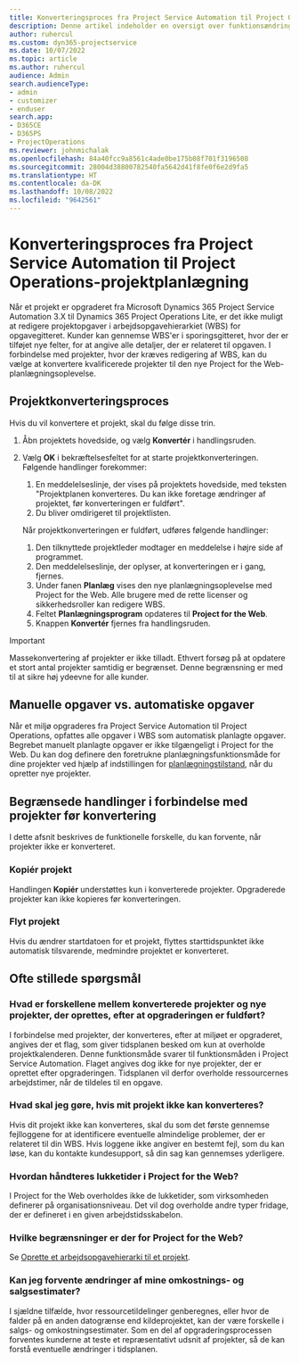 ```yaml
---
title: Konverteringsproces fra Project Service Automation til Project Operations-projektplanlægning
description: Denne artikel indeholder en oversigt over funktionsændringerne for Microsoft Dynamics 365 Project Service Automation til Dynamics 365 Project Operations.
author: ruhercul
ms.custom: dyn365-projectservice
ms.date: 10/07/2022
ms.topic: article
ms.author: ruhercul
audience: Admin
search.audienceType:
- admin
- customizer
- enduser
search.app:
- D365CE
- D365PS
- ProjectOperations
ms.reviewer: johnmichalak
ms.openlocfilehash: 84a40fcc9a8561c4ade0be175b08f701f3196508
ms.sourcegitcommit: 28004d38800782540fa5642d41f8fe0f6e2d9fa5
ms.translationtype: HT
ms.contentlocale: da-DK
ms.lasthandoff: 10/08/2022
ms.locfileid: "9642561"
---
```

# <a name="project-service-automation-to-project-operations-project-scheduling-conversion-process"></a>Konverteringsproces fra Project Service Automation til Project Operations-projektplanlægning

Når et projekt er opgraderet fra Microsoft Dynamics 365 Project Service Automation 3.X til Dynamics 365 Project Operations Lite, er det ikke muligt at redigere projektopgaver i arbejdsopgavehierarkiet (WBS) for opgavegitteret. Kunder kan gennemse WBS'er i sporingsgitteret, hvor der er tilføjet nye felter, for at angive alle detaljer, der er relateret til opgaven. I forbindelse med projekter, hvor der kræves redigering af WBS, kan du vælge at konvertere kvalificerede projekter til den nye Project for the Web-planlægningsoplevelse.

## <a name="project-conversion-process"></a>Projektkonverteringsproces

Hvis du vil konvertere et projekt, skal du følge disse trin.

1. Åbn projektets hovedside, og vælg **Konvertér** i handlingsruden.
1. Vælg **OK** i bekræftelsesfeltet for at starte projektkonverteringen. Følgende handlinger forekommer:

    1. En meddelelseslinje, der vises på projektets hovedside, med teksten "Projektplanen konverteres. Du kan ikke foretage ændringer af projektet, før konverteringen er fuldført".
    1. Du bliver omdirigeret til projektlisten.

    Når projektkonverteringen er fuldført, udføres følgende handlinger:

    1. Den tilknyttede projektleder modtager en meddelelse i højre side af programmet.
    1. Den meddelelseslinje, der oplyser, at konverteringen er i gang, fjernes.
    1. Under fanen **Planlæg** vises den nye planlægningsoplevelse med Project for the Web. Alle brugere med de rette licenser og sikkerhedsroller kan redigere WBS.
    1. Feltet **Planlægningsprogram** opdateres til **Project for the Web**.
    1. Knappen **Konvertér** fjernes fra handlingsruden.

> [!IMPORTANT]
> Massekonvertering af projekter er ikke tilladt. Ethvert forsøg på at opdatere et stort antal projekter samtidig er begrænset. Denne begrænsning er med til at sikre høj ydeevne for alle kunder.

## <a name="manual-tasks-vs-automatic-tasks"></a>Manuelle opgaver vs. automatiske opgaver

Når et miljø opgraderes fra Project Service Automation til Project Operations, opfattes alle opgaver i WBS som automatisk planlagte opgaver. Begrebet manuelt planlagte opgaver er ikke tilgængeligt i Project for the Web. Du kan dog definere den foretrukne planlægningsfunktionsmåde for dine projekter ved hjælp af indstillingen for [planlægningstilstand](/project-management/scheduling-modes.md), når du opretter nye projekter.

## <a name="restricted-operations-for-pre-conversion-projects"></a>Begrænsede handlinger i forbindelse med projekter før konvertering

I dette afsnit beskrives de funktionelle forskelle, du kan forvente, når projekter ikke er konverteret.

### <a name="copy-project"></a>Kopiér projekt

Handlingen **Kopiér** understøttes kun i konverterede projekter. Opgraderede projekter kan ikke kopieres før konverteringen.

### <a name="move-project"></a>Flyt projekt

Hvis du ændrer startdatoen for et projekt, flyttes starttidspunktet ikke automatisk tilsvarende, medmindre projektet er konverteret.

## <a name="frequently-asked-questions"></a>Ofte stillede spørgsmål

### <a name="what-are-the-differences-between-converted-projects-and-new-projects-that-are-created-after-the-upgrade-has-been-completed"></a>Hvad er forskellene mellem konverterede projekter og nye projekter, der oprettes, efter at opgraderingen er fuldført?

I forbindelse med projekter, der konverteres, efter at miljøet er opgraderet, angives der et flag, som giver tidsplanen besked om kun at overholde projektkalenderen. Denne funktionsmåde svarer til funktionsmåden i Project Service Automation. Flaget angives dog ikke for nye projekter, der er oprettet efter opgraderingen. Tidsplanen vil derfor overholde ressourcernes arbejdstimer, når de tildeles til en opgave.

### <a name="what-should-i-do-if-my-project-fails-to-be-converted"></a>Hvad skal jeg gøre, hvis mit projekt ikke kan konverteres?

Hvis dit projekt ikke kan konverteres, skal du som det første gennemse fejlloggene for at identificere eventuelle almindelige problemer, der er relateret til din WBS. Hvis loggene ikke angiver en bestemt fejl, som du kan løse, kan du kontakte kundesupport, så din sag kan gennemses yderligere.

### <a name="how-are-business-closures-handled-in-project-for-the-web"></a>Hvordan håndteres lukketider i Project for the Web?

I Project for the Web overholdes ikke de lukketider, som virksomheden definerer på organisationsniveau. Det vil dog overholde andre typer fridage, der er defineret i en given arbejdstidsskabelon.

### <a name="what-are-the-limitations-of-project-for-the-web"></a>Hvilke begrænsninger er der for Project for the Web?

Se [Oprette et arbejdsopgavehierarki til et projekt](/project-management/create-wbs#project-limitations.md).

### <a name="can-i-expect-changes-to-my-cost-and-sales-estimates"></a>Kan jeg forvente ændringer af mine omkostnings- og salgsestimater?

I sjældne tilfælde, hvor ressourcetildelinger genberegnes, eller hvor de falder på en anden datogrænse end kildeprojektet, kan der være forskelle i salgs- og omkostningsestimater. Som en del af opgraderingsprocessen forventes kunderne at teste et repræsentativt udsnit af projekter, så de kan forstå eventuelle ændringer i tidsplanen.
